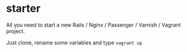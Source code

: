 starter
=======

All you need to start a new Rails / Nginx / Passenger / Varnish / Vagrant project. 

Just clone, rename some variables and type ```vagrant up```
